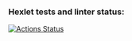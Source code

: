 ### Hexlet tests and linter status:
[![Actions Status](https://github.com/jsteacat/qa-auto-engineer-javascript-project-87/actions/workflows/hexlet-check.yml/badge.svg)](https://github.com/jsteacat/qa-auto-engineer-javascript-project-87/actions)